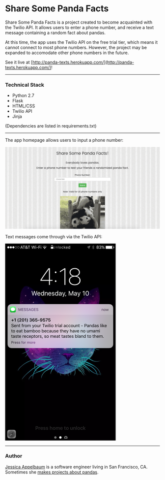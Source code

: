 # Share Some Panda Facts

Share Some Panda Facts is a project created to become acquainted with the Twilio API. It allows users to enter a phone number, and receive a text message containing a random fact about pandas. 

At this time, the app uses the Twilio API on the free trial tier, which means it cannot connect to most phone numbers. However, the project may be expanded to accomodate other phone numbers in the future. 

See it live at [http://panda-texts.herokuapp.com/](http://panda-texts.herokuapp.com/)!

---

### Technical Stack

* Python 2.7
* Flask
* HTML/CSS
* Twilio API
* Jinja

(Dependencies are listed in requirements.txt)


---

The app homepage allows users to input a phone number:

![Share Some Panda Facts Homepage](/static/img/website.png "Share Some Panda Facts Homepage")

Text messages come through via the Twilio API:

![SMS Message Coming Through](/static/img/screenshot.png "SMS Message Coming Through")

---
### Author

[Jessica Appelbaum](https://www.jessicaappelbaum.com) is a software engineer living in San Francisco, CA. Sometimes she [makes projects about pandas](https://www.panda-facts.com).
